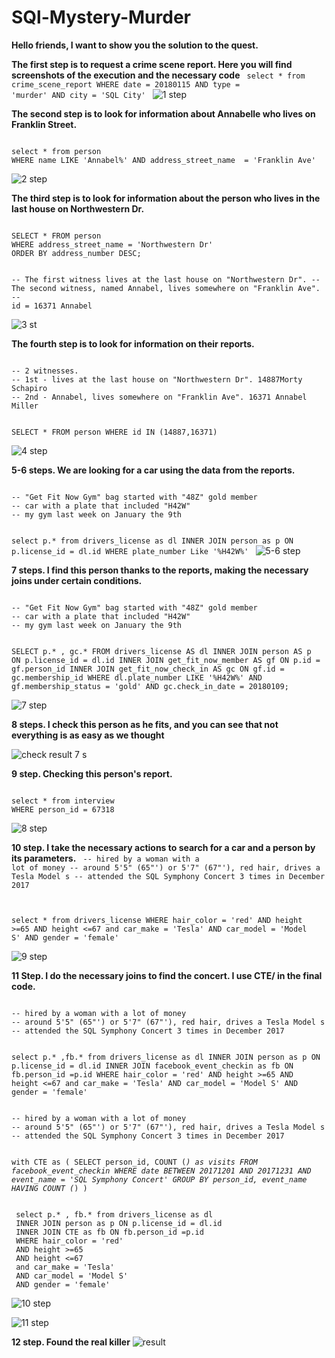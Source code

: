 # SQl-Mystery-Murder
**Hello friends, I want to show you the solution to the quest.**

**The first step is to request a crime scene report. Here you will find screenshots of the execution and the necessary code**
<code>
select * from crime_scene_report
WHERE date = 20180115 AND type = 'murder' AND city = 'SQL City'
</code>
![1 step](https://github.com/Hordiychuk-Radion/SQl-Mystery-Murder/assets/139583782/160b0898-92a2-4a03-98ad-b39393984281)

**The second step is to look for information about Annabelle who lives on Franklin Street.** 

<code>
select * from person 
WHERE name LIKE 'Annabel%' AND address_street_name  = 'Franklin Ave'
</code>

![2 step](https://github.com/Hordiychuk-Radion/SQl-Mystery-Murder/assets/139583782/b0a89a0b-ab49-49a3-9a9e-1b1b3c8a47c8)

**The third step is to look for information about the person who lives in the last house on Northwestern Dr.**

<code>
SELECT * FROM person
WHERE address_street_name = 'Northwestern Dr'
ORDER BY address_number DESC;

-- The first witness lives at the last house on "Northwestern Dr".
-- The second witness, named Annabel, lives somewhere on "Franklin Ave".
-- id = 16371 Annabel
</code>

![3 st](https://github.com/Hordiychuk-Radion/SQl-Mystery-Murder/assets/139583782/851e8b19-fd01-4988-81e0-08002c0a76bb)

**The fourth step is to look for information on their reports.**

<code>
-- 2 witnesses.
-- 1st - lives at the last house on "Northwestern Dr". 14887Morty Schapiro
-- 2nd - Annabel, lives somewhere on "Franklin Ave". 16371 Annabel Miller

SELECT *
FROM person
WHERE id IN (14887,16371)
</code>

![4 step](https://github.com/Hordiychuk-Radion/SQl-Mystery-Murder/assets/139583782/049dcff8-ad2e-41b3-a4d7-b4e96eabe7bc)

**5-6 steps.  We are looking for a car using the data from the reports.**

<code>
-- "Get Fit Now Gym" bag started with "48Z" gold member
-- car with a plate that included "H42W"
-- my gym last week on January the 9th


select p.* from drivers_license as dl
INNER JOIN person as p ON  p.license_id = dl.id
WHERE plate_number Like '%H42W%'
</code>
![5-6 step](https://github.com/Hordiychuk-Radion/SQl-Mystery-Murder/assets/139583782/036ab023-b1ed-4a49-9f31-9109d9f7d7a9)

**7 steps.  I find this person thanks to the reports, making the necessary joins under certain conditions.**

<code>
-- "Get Fit Now Gym" bag started with "48Z" gold member
-- car with a plate that included "H42W"
-- my gym last week on January the 9th

SELECT p.* , gc.*
FROM drivers_license AS dl
INNER JOIN person AS p ON p.license_id = dl.id
INNER JOIN get_fit_now_member AS gf ON p.id = gf.person_id
INNER JOIN get_fit_now_check_in AS gc ON gf.id = gc.membership_id
WHERE dl.plate_number LIKE '%H42W%'
AND gf.membership_status = 'gold'
AND gc.check_in_date = 20180109;
</code>

![7 step](https://github.com/Hordiychuk-Radion/SQl-Mystery-Murder/assets/139583782/b6155497-657f-4fe0-ada1-f20627ce216d)

**8 steps. I check this person as he fits, and you can see that not everything is as easy as we thought**

![check result 7 s](https://github.com/Hordiychuk-Radion/SQl-Mystery-Murder/assets/139583782/26c35735-ec39-44d5-8847-76ffc489b86d)

**9 step. Checking this person's report.** 

<code>
select * from interview
WHERE person_id = 67318
</code>

![8 step](https://github.com/Hordiychuk-Radion/SQl-Mystery-Murder/assets/139583782/2415beb1-ada3-44f4-8075-7ac5ce3dded5)

**10 step. I take the necessary actions to search for a car and a person by its parameters.**
<code>
-- hired by a woman with a lot of money
-- around 5'5" (65"') or 5'7" (67"'), red hair, drives a Tesla Model s
-- attended the SQL Symphony Concert 3 times in December 2017

select * from drivers_license
WHERE hair_color = 'red'
AND height >=65
AND height <=67
and car_make = 'Tesla'
AND car_model = 'Model S'
AND gender = 'female'
</code>

![9 step](https://github.com/Hordiychuk-Radion/SQl-Mystery-Murder/assets/139583782/dcea881b-999b-4ca8-8f77-84a9dacd47f8)

**11 Step. I do the necessary joins to find the concert. I use CTE/ in the final code.**

<code>
-- hired by a woman with a lot of money
-- around 5'5" (65"') or 5'7" (67"'), red hair, drives a Tesla Model s
-- attended the SQL Symphony Concert 3 times in December 2017

 select p.* ,fb.* from drivers_license as dl
 INNER JOIN person as p ON p.license_id = dl.id
 INNER JOIN facebook_event_checkin as fb ON fb.person_id =p.id
 WHERE hair_color = 'red'
 AND height >=65
 AND height <=67
 and car_make = 'Tesla'
 AND car_model = 'Model S'
 AND gender = 'female'
</code>

<code>
-- hired by a woman with a lot of money
-- around 5'5" (65"') or 5'7" (67"'), red hair, drives a Tesla Model s
-- attended the SQL Symphony Concert 3 times in December 2017

 with CTE as (
 SELECT
 person_id,
 COUNT (*) as visits
 FROM facebook_event_checkin
 WHERE date BETWEEN 20171201 AND 20171231
 AND event_name = 'SQL Symphony Concert'
 GROUP BY person_id,
 event_name
 HAVING COUNT (*)
 )
</code>

<code>
 select p.* , fb.* from drivers_license as dl
 INNER JOIN person as p ON p.license_id = dl.id
 INNER JOIN CTE as fb ON fb.person_id =p.id
 WHERE hair_color = 'red'
 AND height >=65
 AND height <=67
 and car_make = 'Tesla'
 AND car_model = 'Model S'
 AND gender = 'female'
</code>


![10 step](https://github.com/Hordiychuk-Radion/SQl-Mystery-Murder/assets/139583782/de535e63-b831-4bc5-b56b-8f78ff4c76b7)

![11 step](https://github.com/Hordiychuk-Radion/SQl-Mystery-Murder/assets/139583782/794844fe-e3a5-4d58-a952-42afd7d3d49a)


**12 step. Found the real killer**
![result](https://github.com/Hordiychuk-Radion/SQl-Mystery-Murder/assets/139583782/cb4b2f62-e87e-4f3e-96fb-170762f1f20b)



